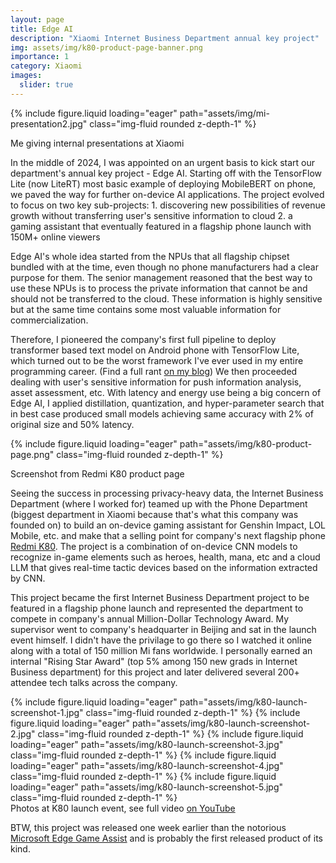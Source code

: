 ```yaml
---
layout: page
title: Edge AI
description: "Xiaomi Internet Business Department annual key project"
img: assets/img/k80-product-page-banner.png
importance: 1
category: Xiaomi
images:
  slider: true
---
```


{% include figure.liquid loading="eager" path="assets/img/mi-presentation2.jpg" class="img-fluid rounded z-depth-1" %}

<div class="caption">
    Me giving internal presentations at Xiaomi
</div>

In the middle of 2024, I was appointed on an urgent basis to kick start our department's annual key project - Edge AI. Starting off with the TensorFlow Lite (now LiteRT) most basic example of deploying MobileBERT on phone, we paved the way for further on-device AI applications. The project evolved to focus on two key sub-projects: 1. discovering new possibilities of revenue growth without transferring user's sensitive information to cloud 2. a gaming assistant that eventually featured in a flagship phone launch with 150M+ online viewers

Edge AI's whole idea started from the NPUs that all flagship chipset bundled with at the time, even though no phone manufacturers had a clear purpose for them. The senior management reasoned that the best way to use these NPUs is to process the private information that cannot be and should not be transferred to the cloud. These information is highly sensitive but at the same time contains some most valuable information for commercialization.

Therefore, I pioneered the company's first full pipeline to deploy transformer based text model on Android phone with TensorFlow Lite, which turned out to be the worst framework I've ever used in my entire programming career. (Find a full rant [on my blog](https://yao-lirong.github.io/blog/2024-09-22-Running-MobileBert-on-Android-with-TensorFlow-Lite/)) We then proceeded dealing with user's sensitive information for push information analysis, asset assessment, etc. With latency and energy use being a big concern of Edge AI, I applied distillation, quantization, and hyper-parameter search that in best case produced small models achieving same accuracy with 2% of original size and 50% latency.

{% include figure.liquid loading="eager" path="assets/img/k80-product-page.png" class="img-fluid rounded z-depth-1" %}

<div class="caption">
    Screenshot from Redmi K80 product page
</div>

Seeing the success in processing privacy-heavy data, the Internet Business Department (where I worked for) teamed up with the Phone Department (biggest department in Xiaomi because that's what this company was founded on) to build an on-device gaming assistant for Genshin Impact, LOL Mobile, etc. and make that a selling point for company's next flagship phone [Redmi K80](https://www.mi.com/prod/redmi-k80). The project is a combination of on-device CNN models to recognize in-game elements such as heroes, health, mana, etc and a cloud LLM that gives real-time tactic devices based on the information extracted by CNN.

This project became the first Internet Business Department project to be featured in a flagship phone launch and represented the department to compete in company's annual Million-Dollar Technology Award. My supervisor went to company's headquarter in Beijing and sat in the launch event himself. I didn't have the privilage to go there so I watched it online along with a total of 150 million Mi fans worldwide. I personally earned an internal "Rising Star Award" (top 5% among 150 new grads in Internet Business department) for this project and later delivered several 200+ attendee tech talks across the company.

<swiper-container keyboard="true" navigation="true" pagination="true" pagination-clickable="true" pagination-dynamic-bullets="true" rewind="true">
  <swiper-slide>{% include figure.liquid loading="eager" path="assets/img/k80-launch-screenshot-1.jpg" class="img-fluid rounded z-depth-1" %}</swiper-slide>
  <swiper-slide>{% include figure.liquid loading="eager" path="assets/img/k80-launch-screenshot-2.jpg" class="img-fluid rounded z-depth-1" %}</swiper-slide>
  <swiper-slide>{% include figure.liquid loading="eager" path="assets/img/k80-launch-screenshot-3.jpg" class="img-fluid rounded z-depth-1" %}</swiper-slide>
  <swiper-slide>{% include figure.liquid loading="eager" path="assets/img/k80-launch-screenshot-4.jpg" class="img-fluid rounded z-depth-1" %}</swiper-slide>
  <swiper-slide>{% include figure.liquid loading="eager" path="assets/img/k80-launch-screenshot-5.jpg" class="img-fluid rounded z-depth-1" %}</swiper-slide>
</swiper-container>
<div class="caption">
    Photos at K80 launch event, see full video <a href="https://www.youtube.com/live/gS6xtt392y4?t=2147s"> on YouTube </a>
</div>

BTW, this project was released one week earlier than the notorious [Microsoft Edge Game Assist](https://blogs.windows.com/msedgedev/2024/11/22/introducing-microsoft-edge-game-assist-preview/) and is probably the first released product of its kind.
